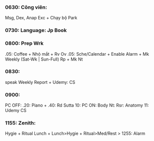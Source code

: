 ### 0630: Công viên: 
Msg, Dex, Anap Exc +  Chạy bộ Park
### 0730: Language: Jp Book
### 0800: Prep Wrk
 .05: Coffee + Nhỏ mắt + Rv Ov
 .05: Sche/Calendar + Enable Alarm + Mk Weekly (Sat-Wk | Sun-Full) Rp + Mk Nt
### 0830: 
speak Weekly Report + Udemy: CS
### 0900: 
PC OFF: .20: Piano + .40: Rd Sutta
10: PC ON: Body Nt: Rsr: Anatomy
11: Udemy CS
### 1155: Zenith:
Hygie + Ritual Lunch + Lunch>Hygie + Ritual>Med/Rest > 1255: Alarm
